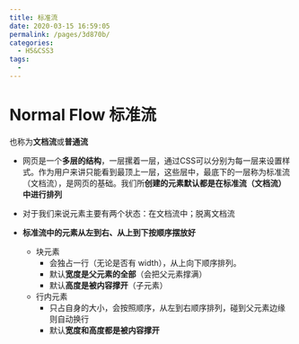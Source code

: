 ```yaml
---
title: 标准流
date: 2020-03-15 16:59:05
permalink: /pages/3d870b/
categories:
  - H5&CSS3
tags:
  - 
---
```

# Normal Flow 标准流

也称为**文档流**或**普通流**

*   网页是一个**多层的结构**，一层摞着一层，通过CSS可以分别为每一层来设置样式。作为用户来讲只能看到最顶上一层，这些层中，最底下的一层称为标准流（文档流），是网页的基础。我们所**创建的元素默认都是在标准流（文档流）中进行排列**

*   对于我们来说元素主要有两个状态：在文档流中；脱离文档流

*   **标准流中的元素从左到右、从上到下按顺序摆放好**
    *   块元素
        *   会独占一行（无论是否有 width），从上向下顺序排列。
        *   默认**宽度是父元素的全部**（会把父元素撑满）
        *   默认**高度是被内容撑开**（子元素）
    *   行内元素
        *   只占自身的大小，会按照顺序，从左到右顺序排列，碰到父元素边缘则自动换行
        *   默认**宽度和高度都是被内容撑开**

    

